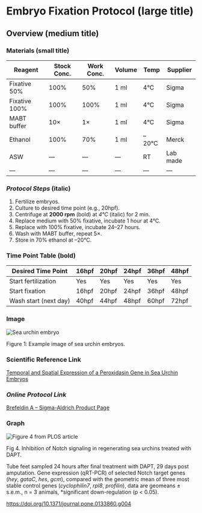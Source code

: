 # Embryo Fixation Protocol (large title)

## Overview (medium title)

### Materials (small title)

| Reagent       | Stock Conc. | Work Conc. | Volume | Temp  | Supplier |
| ------------- | ----------- | ---------- | ------ | ----- | -------- |
| Fixative 50%  | 100%        | 50%        | 1 ml   | 4°C   | Sigma    |
| Fixative 100% | 100%        | 100%       | 1 ml   | 4°C   | Sigma    |
| MABT buffer   | 10×         | 1×         | 1 ml   | 4°C   | Sigma    |
| Ethanol       | 100%        | 70%        | 1 ml   | –20°C | Merck    |
| ASW           | —           | —          | —      | RT    | Lab made |
| —             | —           | —          | —      | —     | —        |

### *Protocol Steps* (italic)

1. Fertilize embryos.  
2. Culture to desired time point (e.g., 20hpf).  
3. Centrifuge at **2000 rpm** (bold) at *4°C* (italic) for 2 min.  
4. Replace medium with 50% fixative, incubate 1 hour at 4°C.  
5. Replace with 100% fixative, incubate 24–27 hours.  
6. Wash with MABT buffer, repeat 5×.  
7. Store in 70% ethanol at –20°C.

### **Time Point Table** (bold)

| Desired Time Point    | 16hpf | 20hpf | 24hpf | 36hpf | 48hpf |
| --------------------- | ----- | ----- | ----- | ----- | ----- |
| Start fertilization   | Yes   | Yes   | Yes   | Yes   | Yes   |
| Start fixation        | 16hpf | 20hpf | 24hpf | 36hpf | 48hpf |
| Wash start (next day) | 40hpf | 44hpf | 48hpf | 60hpf | 72hpf |

### Image

![Sea urchin embryo](Images/Sea_urchin_embryo.jpg)
 

Figure 1: Example image of sea urchin embryos. 

### Scientific Reference Link 

[Temporal and Spatial Expression of a Peroxidasin Gene in Sea Urchin Embryos](https://journals.plos.org/plosone/article?id=10.1371/journal.pone.0133860)

### **_Online Protocol Link_** 

[Brefeldin A – Sigma-Aldrich Product Page](https://www.sigmaaldrich.com/SG/en/product/sigma/b7651)

### Graph 

![Figure 4 from PLOS article](Images/pone.0133860.g004.tif)

Fig 4. Inhibition of Notch signaling in regenerating sea urchins treated with DAPT.

Tube feet sampled 24 hours after final treatment with DAPT, 29 days post amputation. Gene expression (qRT-PCR) of selected Notch target genes (*hey*, *gataC*, *hes*, *gcm*), compared with the geometric mean of three most stable control genes (*cyclophilin7*, *rpl8*, *profilin*), data are geomeans ± s.e.m., n = 3 animals, *significant down-regulation (p < 0.05).

https://doi.org/10.1371/journal.pone.0133860.g004



